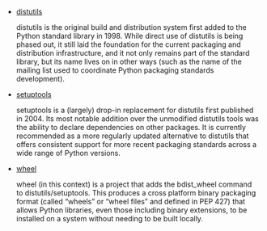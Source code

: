 


- [distutils](https://docs.python.org/3.8/library/distutils.html#module-distutils)

  distutils is the original build and distribution system first added to the Python standard library in 1998. While direct use of distutils is being phased out, it still laid the foundation for the current packaging and distribution infrastructure, and it not only remains part of the standard library, but its name lives on in other ways (such as the name of the mailing list used to coordinate Python packaging standards development).

- [setuptools](https://setuptools.readthedocs.io/en/latest/)

  setuptools is a (largely) drop-in replacement for distutils first published in 2004. Its most notable addition over the unmodified distutils tools was the ability to declare dependencies on other packages. It is currently recommended as a more regularly updated alternative to distutils that offers consistent support for more recent packaging standards across a wide range of Python versions.

- [wheel](https://wheel.readthedocs.org/)

  wheel (in this context) is a project that adds the bdist_wheel command to distutils/setuptools. This produces a cross platform binary packaging format (called “wheels” or “wheel files” and defined in PEP 427) that allows Python libraries, even those including binary extensions, to be installed on a system without needing to be built locally.

